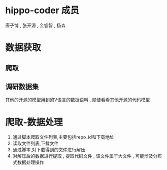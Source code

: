 # hippo-coder 成员
唐子博 , 张开源 , 金睿智 , 杨森
# 数据获取
## 爬取
## 调研数据集
其他的开源的模型用到的V语言的数据语料 , 顺便看看其他开源的代码模型
# 爬取-数据处理
1. 通过脚本爬取文件列表,主要包括repo_id和下载地址
2. 读取文件列表,下载文件
3. 通过脚本,对下载得到的文件进行解压
4. 对解压后的数据进行提取 , 提取代码文件 , 该文件属于大文件 , 可能涉及分布式数据处理操作